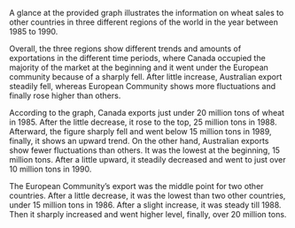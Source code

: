 A glance at the provided graph illustrates the information on wheat sales to other countries in three different regions of the world in the year between 1985 to 1990.

Overall, the three regions show different trends and amounts of exportations in the different time periods, where Canada occupied the majority of the market at the beginning and it went under the European community because of a sharply fell. After little increase, Australian export steadily fell, whereas European Community shows more fluctuations and finally rose higher than others.

According to the graph, Canada exports just under 20 million tons of wheat in 1985. After the little decrease, it rose to the top, 25 million tons in 1988. Afterward, the figure sharply fell and went below 15 million tons in 1989, finally, it shows an upward trend. On the other hand, Australian exports show fewer fluctuations than others. It was the lowest at the beginning, 15 million tons. After a little upward, it steadily decreased and went to just over 10 million tons in 1990.

The European Community’s export was the middle point for two other countries. After a little decrease, it was the lowest than two other countries, under 15 million tons in 1986. After a slight increase, it was steady till 1988. Then it sharply increased and went higher level, finally, over 20 million tons.
